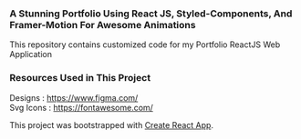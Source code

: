 ### A Stunning Portfolio Using React JS, Styled-Components, And Framer-Motion For Awesome Animations

This repository contains customized code for my Portfolio ReactJS Web Application <br />

### Resources Used in This Project

Designs : https://www.figma.com/ <br />
Svg Icons : https://fontawesome.com/  <br />


This project was bootstrapped with [Create React App](https://github.com/facebook/create-react-app).

